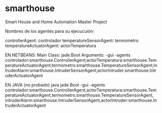 # smarthouse
Smart House and Home Automation Master Project

Nombres de los agentes para su ejecucuión:

controllerAgent: controlador
temperatureSensorAgent: termometro
temperatureActuatorAgent: actorTemperatura

EN NETBEANS:
Main Class: jade.Boot 
Arguments: -gui -agents controlador:smarthouse.ControllerAgent;actorTemperatura:smarthouse.TemperatureActuatorAgent;termometro:smarthouse.TemperatureSensorAgent;intruderAlarm:smarthouse.IntruderSensorAgent;actorIntruder:smarthouse.IntruderActuatorAgent

EN JAVA (no probado)
java jade.Boot -gui -agents controlador:smarthouse.ControllerAgent,actorTemperatura:smarthouse.TemperatureActuatorAgent,termometro:smarthouse.TemperatureSensorAgent, intruderAlarm:smarthouse.IntruderSensorAgent,actorIntruder:smarthouse.IntruderActuatorAgent